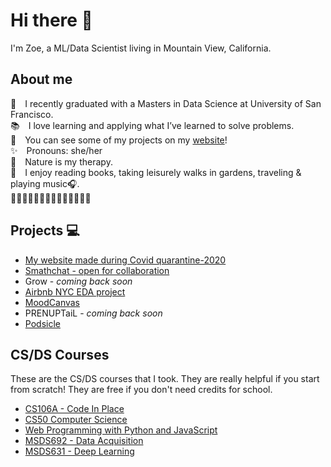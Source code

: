 # Hi there 👋

I'm Zoe, a ML/Data Scientist living in Mountain View, California.

## About me

🌱&emsp;I recently graduated with a Masters in Data Science at University of San Francisco.<br>
📚&emsp;I love learning and applying what I’ve learned to solve problems.<br>
👀&emsp;You can see some of my projects on my [website](https://zoelesv.github.io)!<br>
✨&emsp;Pronouns: she/her<br>
🧘&emsp;Nature is my therapy.<br>
🎈&emsp;I enjoy reading books, taking leisurely walks in gardens, traveling & playing music🎧.<br>
🌻🌻🌻🌻🌻🌻🌻🌻🌻🌻🌻🌻🌻🌻

## Projects 💻

* [My website made during Covid quarantine-2020](https://zoelesv.github.io/sayhi/)
* [Smathchat - open for collaboration](https://github.com/zoelesv/Smathchat)
* Grow - *coming back soon*
* [Airbnb NYC EDA project](https://zoelesv.github.io/airbnbnyc/)
* [MoodCanvas](https://moodcanvas.me/)
* PRENUPTaiL - *coming back soon*
* [Podsicle](https://podsicle.vercel.app/)

## CS/DS Courses

These are the CS/DS courses that I took. They are really helpful if you start from scratch! They are free if you don't need credits for school.
* [CS106A - Code In Place](https://codeinplace.stanford.edu)
* [CS50 Computer Science](https://cs50.harvard.edu/x)
* [Web Programming with Python and JavaScript](https://cs50.harvard.edu/web)
* [MSDS692 - Data Acquisition](https://github.com/parrt/msds692/tree/f9a24f3ff7794c5f47fd7e2ee878ecd67c13a455)
* [MSDS631 - Deep Learning](https://github.com/USFCA-MSDS/MSDS-631)




